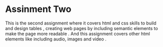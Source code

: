 # Assinment Two

This is the second assignment where it covers html and css skills to build and design tables , creating web pages by including semantic elements to make the page more readable . And this assignment covers other html elements like including audio, images and video .
